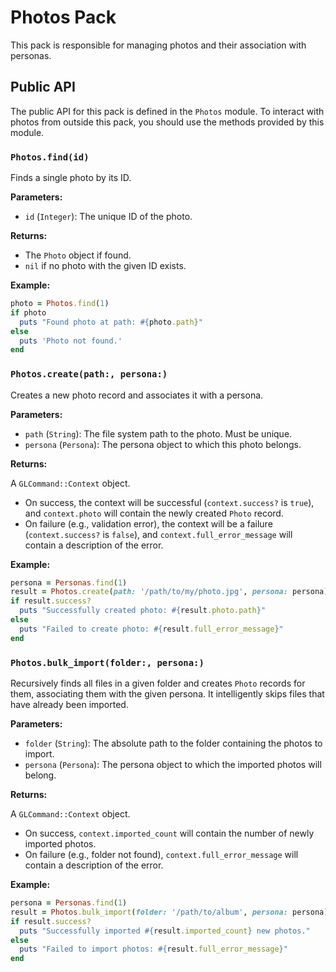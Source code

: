 # Photos Pack

This pack is responsible for managing photos and their association with personas.

## Public API

The public API for this pack is defined in the `Photos` module. To interact with photos from outside this pack, you should use the methods provided by this module.

### `Photos.find(id)`

Finds a single photo by its ID.

**Parameters:**

*   `id` (`Integer`): The unique ID of the photo.

**Returns:**

*   The `Photo` object if found.
*   `nil` if no photo with the given ID exists.

**Example:**

```ruby
photo = Photos.find(1)
if photo
  puts "Found photo at path: #{photo.path}"
else
  puts 'Photo not found.'
end
```

### `Photos.create(path:, persona:)`

Creates a new photo record and associates it with a persona.

**Parameters:**

*   `path` (`String`): The file system path to the photo. Must be unique.
*   `persona` (`Persona`): The persona object to which this photo belongs.

**Returns:**

A `GLCommand::Context` object.

*   On success, the context will be successful (`context.success?` is `true`), and `context.photo` will contain the newly created `Photo` record.
*   On failure (e.g., validation error), the context will be a failure (`context.success?` is `false`), and `context.full_error_message` will contain a description of the error.

**Example:**

```ruby
persona = Personas.find(1)
result = Photos.create(path: '/path/to/my/photo.jpg', persona: persona)
if result.success?
  puts "Successfully created photo: #{result.photo.path}"
else
  puts "Failed to create photo: #{result.full_error_message}"
end
```

### `Photos.bulk_import(folder:, persona:)`

Recursively finds all files in a given folder and creates `Photo` records for them, associating them with the given persona. It intelligently skips files that have already been imported.

**Parameters:**

*   `folder` (`String`): The absolute path to the folder containing the photos to import.
*   `persona` (`Persona`): The persona object to which the imported photos will belong.

**Returns:**

A `GLCommand::Context` object.

*   On success, `context.imported_count` will contain the number of newly imported photos.
*   On failure (e.g., folder not found), `context.full_error_message` will contain a description of the error.

**Example:**

```ruby
persona = Personas.find(1)
result = Photos.bulk_import(folder: '/path/to/album', persona: persona)
if result.success?
  puts "Successfully imported #{result.imported_count} new photos."
else
  puts "Failed to import photos: #{result.full_error_message}"
end
```
